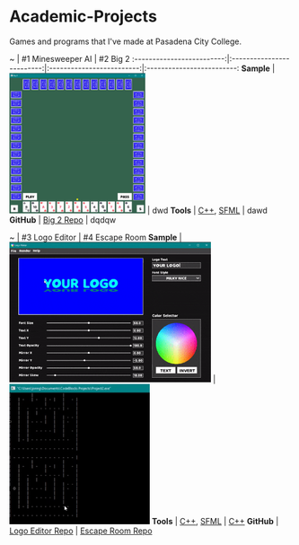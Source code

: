 # Academic-Projects

Games and programs that I've made at Pasadena City College.

~ | #1 Minesweeper AI | #2 Big 2
:-------------------------:|:-------------------------:|:-------------------------:|:-------------------------:
**Sample** | [<img src="Samples/big2-sample.gif" height='250'/>](https://github.com/JonathanCNg/Big-2-Game#readme) | dwd
**Tools** | [C++](https://www.cplusplus.com/), [SFML](https://www.sfml-dev.org/) | dawd
**GitHub** | [Big 2 Repo](https://github.com/JonathanCNg/Big-2-Game) | dqdqw


~ | #3 Logo Editor | #4 Escape Room 
**Sample** | [<img src="Samples/logomaker-sample.gif" height='250'/>](https://github.com/JonathanCNg/Logo-Editor#readme) | [<img src="Samples/escaperoom-sample-crop.gif" height='250'/>](https://github.com/JonathanCNg/Escape-Room-Game)
**Tools** | [C++](https://www.cplusplus.com/), [SFML](https://www.sfml-dev.org/) | [C++](https://www.cplusplus.com/)
**GitHub** | [Logo Editor Repo](https://github.com/JonathanCNg/Logo-Editor) | [Escape Room Repo](https://github.com/JonathanCNg/Escape-Room-Game)
